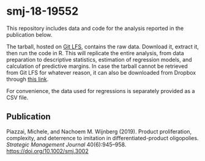 # smj-18-19552

This repository includes data and code for the analysis reported in the publication below.

The tarball, hosted on [Git LFS](https://git-lfs.com/), contains the raw data. Download it, extract it, then run the code in R. This will replicate the entire analysis, from data preparation to descriptive statistics, estimation of regression models, and calculation of predictive margins. In case the tarball cannot be retrieved from Git LFS for whatever reason, it can also be downloaded from Dropbox through [this link](https://www.dropbox.com/scl/fi/9b1td2qu3ipf0gnndh090/raw.tar.xz?rlkey=ccqoq1gkd65cw89zjgrlkir9z&st=pwe1cuga&dl=0).

For convenience, the data used for regressions is separately provided as a CSV file.

## Publication

Piazzai, Michele, and Nachoem M. Wijnberg (2019). Product proliferation, complexity, and deterrence to imitation in differentiated-product oligopolies. _Strategic Management Journal_ 40(6):945–958.  
<https://doi.org/10.1002/smj.3002>
